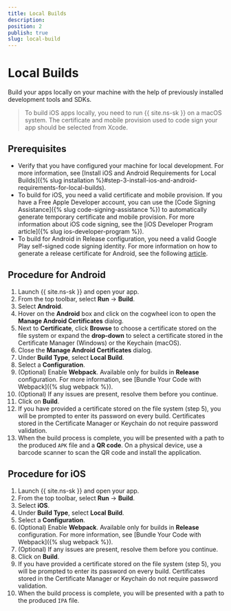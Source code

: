 ```yaml
---
title: Local Builds
description: 
position: 2
publish: true
slug: local-build
---
```


# Local Builds

Build your apps locally on your machine with the help of previously installed development tools and SDKs.

> To build iOS apps locally, you need to run {{ site.ns-sk }} on a macOS system. The certificate and mobile provision used to code sign your app should be selected from Xcode.

## Prerequisites

* Verify that you have configured your machine for local development. For more information, see [Install iOS and Android Requirements for Local Builds]({% slug installation %}#step-3-install-ios-and-android-requirements-for-local-builds).
* To build for iOS, you need a valid certificate and mobile provision. If you have a Free Apple Developer account, you can use the [Code Signing Assistance]({% slug code-signing-assistance %}) to automatically generate temporary certificate and mobile provision. For more information about iOS code signing, see the [iOS Developer Program article]({% slug ios-developer-program %}).
* To build for Android in Release configuration, you need a valid Google Play self-signed code signing identity. For more information on how to generate a release certificate for Android, see the following [article](https://docs.nativescript.org/publishing/publishing-android-apps#certificates).

## Procedure for Android

1. Launch {{ site.ns-sk }} and open your app.
1. From the top toolbar, select **Run** &#8594; **Build**.
1. Select **Android**.
1. Hover on the **Android** box and click on the cogwheel icon to open the **Manage Android Certificates** dialog. 
1. Next to **Certificate**, click **Browse** to choose a certificate stored on the file system or expand the **drop-down** to select a certificate stored in the Certificate Manager (Windows) or the Keychain (macOS).
1. Close the **Manage Android Certificates** dialog.
1. Under **Build Type**, select **Local Build**.
1. Select a **Configuration**.
1. (Optional) Enable **Webpack**. Available only for builds in **Release** configuration. For more information, see [Bundle Your Code with Webpack]({% slug webpack %}). 
1. (Optional) If any issues are present, resolve them before you continue.
1. Click on **Build**.
1. If you have provided a certificate stored on the file system (step 5), you will be prompted to enter its password on every build. Certificates stored in the Certificate Manager or Keychain do not require password validation. 
1. When the build process is complete, you will be presented with a path to the produced `APK` file and a **QR code**. On a physical device, use a barcode scanner to scan the QR code and install the application. 

## Procedure for iOS

1. Launch {{ site.ns-sk }} and open your app.
1. From the top toolbar, select **Run** &#8594; **Build**.
1. Select **iOS**.
1. Under **Build Type**, select **Local Build**.
1. Select a **Configuration**.
1. (Optional) Enable **Webpack**. Available only for builds in **Release** configuration. For more information, see [Bundle Your Code with Webpack]({% slug webpack %}). 
1. (Optional) If any issues are present, resolve them before you continue.
1. Click on **Build**.
1. If you have provided a certificate stored on the file system (step 5), you will be prompted to enter its password on every build. Certificates stored in the Certificate Manager or Keychain do not require password validation. 
1. When the build process is complete, you will be presented with a path to the produced `IPA` file.